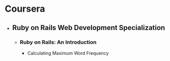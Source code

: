 <html lang="en">
  <head>
    <meta charset="utf-8">
    <meta http-equiv="X-UA-Compatible" content="IE=edge">
    <meta name="viewport" content="width=device-width, initial-scale=1">
    <title>Readme - Coursera</title>
  </head>
  <body>
    <h1>Coursera</h1>
    <ul>
    	<li><h2>Ruby on Rails Web Development Specialization</h2>
    		<ul>
    			<li><h3>Ruby on Rails: An Introduction</h3>
    				<ul>
    					<li>Calculating Maximum Word Frequency</li>
					</ul>
    			</li>
    		</ul>
    	</li>
    </ul>
  </body>
</html>